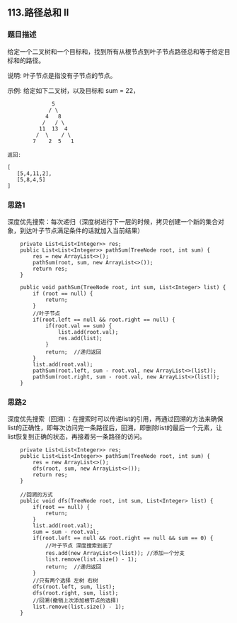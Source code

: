 ## 113.路径总和 II
   
### 题目描述
给定一个二叉树和一个目标和，找到所有从根节点到叶子节点路径总和等于给定目标和的路径。

说明: 叶子节点是指没有子节点的节点。

示例:
给定如下二叉树，以及目标和 sum = 22，

```
              5
             / \
            4   8
           /   / \
          11  13  4
         /  \    / \
        7    2  5   1

返回:

[
   [5,4,11,2],
   [5,8,4,5]
]
```

### 思路1
深度优先搜索：每次递归（深度树进行下一层的时候，拷贝创建一个新的集合对象，到达叶子节点满足条件的话就加入当前结果）
```   
    private List<List<Integer>> res;
    public List<List<Integer>> pathSum(TreeNode root, int sum) {
        res = new ArrayList<>();
        pathSum(root, sum, new ArrayList<>());
        return res;
    }

    public void pathSum(TreeNode root, int sum, List<Integer> list) {
        if (root == null) {
            return;
        }
        //叶子节点
        if(root.left == null && root.right == null) {
            if(root.val == sum) {
                list.add(root.val);
                res.add(list);
            }
            return;  //递归返回
        }
        list.add(root.val);
        pathSum(root.left, sum - root.val, new ArrayList<>(list));
        pathSum(root.right, sum - root.val, new ArrayList<>(list));
    }
```

### 思路2
深度优先搜索（回溯）：在搜索时可以传递list的引用，再通过回溯的方法来确保list的正确性，即每次访问完一条路径后，回溯，即删除list的最后一个元素，让list恢复到正确的状态，再接着另一条路径的访问。
```
    private List<List<Integer>> res;
    public List<List<Integer>> pathSum(TreeNode root, int sum) {
        res = new ArrayList<>();
        dfs(root, sum, new ArrayList<>());
        return res;
    }

    //回溯的方式
    public void dfs(TreeNode root, int sum, List<Integer> list) {
        if(root == null) {
            return;
        }
        list.add(root.val);
        sum = sum - root.val;
        if(root.left == null && root.right == null && sum == 0) {
            //叶子节点 深度搜索到底了
            res.add(new ArrayList<>(list)); //添加一个分支
            list.remove(list.size() - 1);
            return;  //递归返回
        }
        //只有两个选择 左树 右树
        dfs(root.left, sum, list);
        dfs(root.right, sum, list);
        //回溯(撤销上次添加根节点的选择)
        list.remove(list.size() - 1);
    }

```
